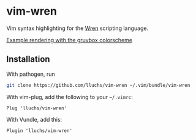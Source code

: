vim-wren
========

Vim syntax highlighting for the [Wren][wren] scripting language.

[Example rendering with the gruvbox colorscheme][example]

Installation
------------

With pathogen, run

```bash
git clone https://github.com/lluchs/vim-wren ~/.vim/bundle/vim-wren
```

With vim-plug, add the following to your `~/.vimrc`:

```vim
Plug 'lluchs/vim-wren'
```

With Vundle, add this:

```vim
Plugin 'lluchs/vim-wren'
```

[wren]: http://wren.io/
[example]: https://rawgit.com/lluchs/ff2c0e380af8c58e0154/raw/syntax.wren.html

